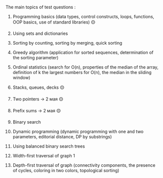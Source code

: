 The main topics of test questions : 
1. Programming basics (data types, control constructs, loops, functions, OOP basics, use of standard libraries)  🟡
2. Using sets and dictionaries 
3. Sorting by counting, sorting by merging, quick sorting 
4. Greedy algorithm (application for sorted sequences, determination of the sorting parameter) 
5. Ordinal statistics (search for O(n), properties of the median of the array, definition of k the largest numbers for O(n), the median in the sliding window)  
6. Stacks, queues, decks   🟡
7. Two pointers  -> 2 мая 🟡
8. Prefix sums   -> 2 мая 🟡
9. Binary search  
10. Dynamic programming (dynamic programming with one and two parameters, editorial distance, DP by substrings) 





11. Using balanced binary search trees 
12. Width-first traversal of graph 1
13. Depth-first traversal of graph (connectivity components, the presence of cycles, coloring in two colors, topological sorting)


 
